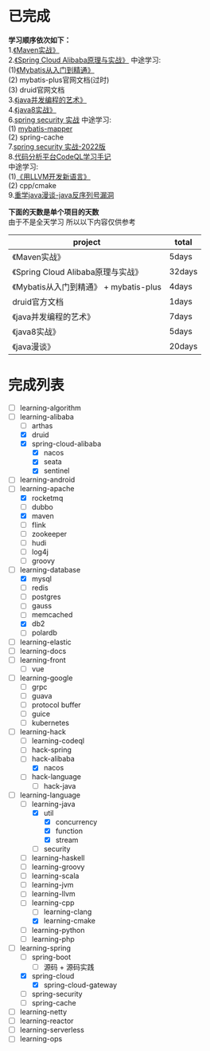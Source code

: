 # 已完成
**学习顺序依次如下：**   
1.[《Maven实战》](https://www.aliyundrive.com/s/ngpTUNYpZ55/folder/6359300490083d85e6b24389aef12d098c36aace)  
2.[《Spring Cloud Alibaba原理与实战》](https://www.aliyundrive.com/s/ngpTUNYpZ55/folder/6359300490083d85e6b24389aef12d098c36aace)
中途学习:   
(1)[《Mybatis从入门到精通》](https://www.aliyundrive.com/s/ngpTUNYpZ55/folder/6359300490083d85e6b24389aef12d098c36aace)    
(2) mybatis-plus官网文档(过时)     
(3) druid官网文档   
3.[《java并发编程的艺术》](https://www.aliyundrive.com/s/ngpTUNYpZ55/folder/6359300490083d85e6b24389aef12d098c36aace)    
4.[《java8实战》](https://www.aliyundrive.com/s/ngpTUNYpZ55/folder/6359300490083d85e6b24389aef12d098c36aace)  
6.[spring security 实战](https://www.aliyundrive.com/s/ngpTUNYpZ55/folder/6359300490083d85e6b24389aef12d098c36aace)
中途学习:     
(1) [mybatis-mapper](https://mapper.mybatis.io/)    
(2) spring-cache  
7.[spring security 实战-2022版](https://www.aliyundrive.com/s/ngpTUNYpZ55/folder/6359300490083d85e6b24389aef12d098c36aace)  
8.[代码分析平台CodeQL学习手记](https://www.4hou.com/posts/o6wX)  
中途学习:  
(1)[《用LLVM开发新语言》](https://llvm-tutorial-cn.readthedocs.io/en/latest/index.html)   
(2) cpp/cmake   
9.[重学java漫谈-java反序列号漏洞]()


**下面的天数是单个项目的天数**  
由于不是全天学习 所以以下内容仅供参考

| project                        | total  |
|--------------------------------|--------|
| 《Maven实战》                      | 5days  |
| 《Spring Cloud Alibaba原理与实战》    | 32days |
| 《Mybatis从入门到精通》 + mybatis-plus | 4days  |
| druid官方文档                      | 1days  |
| 《java并发编程的艺术》                  | 7days  |
| 《java8实战》                      | 5days  |
| 《java漫谈》                       | 20days |

# 完成列表
- [ ] learning-algorithm
- [ ] learning-alibaba
    - [ ] arthas
    - [x] druid
    - [x] spring-cloud-alibaba
        - [x] nacos
        - [x] seata
        - [x] sentinel
- [ ] learning-android
- [ ] learning-apache
    - [x] rocketmq
    - [ ] dubbo
    - [x] maven
    - [ ] flink
    - [ ] zookeeper
    - [ ] hudi
    - [ ] log4j
    - [ ] groovy
- [ ] learning-database
    - [x] mysql
    - [ ] redis
    - [ ] postgres
    - [ ] gauss
    - [ ] memcached
    - [x] db2
    - [ ] polardb
- [ ] learning-elastic
- [ ] learning-docs
- [ ] learning-front
    - [ ] vue
- [ ] learning-google
    - [ ] grpc
    - [ ] guava
    - [ ] protocol buffer
    - [ ] guice
    - [ ] kubernetes
- [ ] learning-hack
    - [ ] learning-codeql
    - [ ] hack-spring
    - [ ] hack-alibaba
        - [x] nacos
    - [ ] hack-language
        - [ ] hack-java
- [ ] learning-language
    - [ ] learning-java
        - [x] util
            - [x] concurrency
            - [x] function
            - [x] stream
        - [ ] security
    - [ ] learning-haskell
    - [ ] learning-groovy
    - [ ] learning-scala
    - [ ] learning-jvm
    - [ ] learning-llvm
    - [ ] learning-cpp
        - [ ] learning-clang
        - [x] learning-cmake
    - [ ] learning-python
    - [ ] learning-php
- [ ] learning-spring
    - [ ] spring-boot
        - [ ] 源码 + 源码实践
    - [x] spring-cloud
        - [x] spring-cloud-gateway
    - [ ] spring-security
    - [ ] spring-cache
- [ ] learning-netty
- [ ] learning-reactor
- [ ] learning-serverless
- [ ] learning-ops